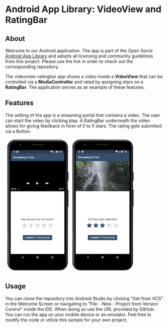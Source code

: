 # Android App Library: VideoView and RatingBar

## About
Welcome to our Android application. The app is part of the Open Sorce [Android App Library](https://github.com/LukPle/android-app-library.git) 
and adopts all licensing and community guidelines from this project. Please use the link in order to check out the corresponding repository.

The videoview-ratingbar app shows a video inside a **VideoView** that can be controlled via a **MediaController** and rated by assigning stars on a **RatingBar**.
The application serves as an example of these features.

## Features
The setting of the app is a streaming portal that contains a video. The user can start the video by clicking play.
A RatingBar underneath the video allows for giving feedback in form of 0 to 5 stars. The rating gets submitted via a Button. </br>

![](demo_pictures/Screen1.png)
![](demo_pictures/Screen2.png)

## Usage
You can clone the repository into Android Studio by clicking "Get from VCS" in the Welcome Screen or navigating to "File - New - Project from Version Control" inside 
the IDE. When doing so use the URL provided by GitHub. You can run the app on your mobile device or an emulator. Feel free to modify the code or utilize this sample 
for your own project.
